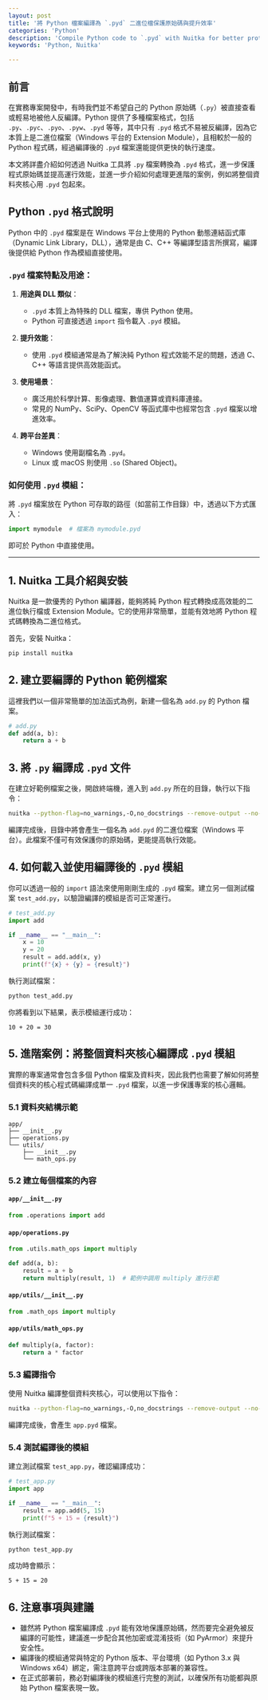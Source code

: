 ```yaml
---
layout: post
title: '將 Python 檔案編譯為 `.pyd` 二進位檔保護原始碼與提升效率'
categories: 'Python'
description: 'Compile Python code to `.pyd` with Nuitka for better protection and performance.'
keywords: 'Python, Nuitka'

---
```


## 前言
在實務專案開發中，有時我們並不希望自己的 Python 原始碼（`.py`）被直接查看或輕易地被他人反編譯。Python 提供了多種檔案格式，包括 `.py`、`.pyc`、`.pyo`、`.pyw`、`.pyd` 等等，其中只有 `.pyd` 格式不易被反編譯，因為它本質上是二進位檔案（Windows 平台的 Extension Module），且相較於一般的 Python 程式碼，經過編譯後的 `.pyd` 檔案還能提供更快的執行速度。

本文將詳盡介紹如何透過 Nuitka 工具將 `.py` 檔案轉換為 `.pyd` 格式，進一步保護程式原始碼並提高運行效能，並進一步介紹如何處理更進階的案例，例如將整個資料夾核心用 `.pyd` 包起來。

## Python `.pyd` 格式說明

Python 中的 `.pyd` 檔案是在 Windows 平台上使用的 Python 動態連結函式庫（Dynamic Link Library，DLL），通常是由 C、C++ 等編譯型語言所撰寫，編譯後提供給 Python 作為模組直接使用。

### `.pyd` 檔案特點及用途：

1. **用途與 DLL 類似**：
   - `.pyd` 本質上為特殊的 DLL 檔案，專供 Python 使用。
   - Python 可直接透過 `import` 指令載入 `.pyd` 模組。

2. **提升效能**：
   - 使用 `.pyd` 模組通常是為了解決純 Python 程式效能不足的問題，透過 C、C++ 等語言提供高效能函式。

3. **使用場景**：
   - 廣泛用於科學計算、影像處理、數值運算或資料庫連接。
   - 常見的 NumPy、SciPy、OpenCV 等函式庫中也經常包含 `.pyd` 檔案以增進效率。

4. **跨平台差異**：
   - Windows 使用副檔名為 `.pyd`。
   - Linux 或 macOS 則使用 `.so` (Shared Object)。

### 如何使用 `.pyd` 模組：

將 `.pyd` 檔案放在 Python 可存取的路徑（如當前工作目錄）中，透過以下方式匯入：

```python
import mymodule  # 檔案為 mymodule.pyd
```

即可於 Python 中直接使用。

---

## 1. Nuitka 工具介紹與安裝

Nuitka 是一款優秀的 Python 編譯器，能夠將純 Python 程式轉換成高效能的二進位執行檔或 Extension Module。它的使用非常簡單，並能有效地將 Python 程式碼轉換為二進位格式。

首先，安裝 Nuitka：

```bash
pip install nuitka
```

## 2. 建立要編譯的 Python 範例檔案

這裡我們以一個非常簡單的加法函式為例，新建一個名為 `add.py` 的 Python 檔案。

```python
# add.py
def add(a, b):
    return a + b
```

## 3. 將 `.py` 編譯成 `.pyd` 文件

在建立好範例檔案之後，開啟終端機，進入到 `add.py` 所在的目錄，執行以下指令：

```bash
nuitka --python-flag=no_warnings,-O,no_docstrings --remove-output --no-pyi-file --module add.py
```

編譯完成後，目錄中將會產生一個名為 `add.pyd` 的二進位檔案（Windows 平台）。此檔案不僅可有效保護你的原始碼，更能提高執行效能。

## 4. 如何載入並使用編譯後的 `.pyd` 模組

你可以透過一般的 `import` 語法來使用剛剛生成的 `.pyd` 檔案。建立另一個測試檔案 `test_add.py`，以驗證編譯的模組是否可正常運行。

```python
# test_add.py
import add

if __name__ == "__main__":
    x = 10
    y = 20
    result = add.add(x, y)
    print(f"{x} + {y} = {result}")
```

執行測試檔案：

```bash
python test_add.py
```

你將看到以下結果，表示模組運行成功：

```
10 + 20 = 30
```

## 5. 進階案例：將整個資料夾核心編譯成 `.pyd` 模組

實際的專案通常會包含多個 Python 檔案及資料夾，因此我們也需要了解如何將整個資料夾的核心程式碼編譯成單一 `.pyd` 檔案，以進一步保護專案的核心邏輯。

### 5.1 資料夾結構示範

```
app/
├── __init__.py
├── operations.py
└── utils/
    ├── __init__.py
    └── math_ops.py
```

### 5.2 建立每個檔案的內容

#### `app/__init__.py`
```python
from .operations import add
```

#### `app/operations.py`
```python
from .utils.math_ops import multiply

def add(a, b):
    result = a + b
    return multiply(result, 1)  # 範例中調用 multiply 進行示範
```

#### `app/utils/__init__.py`
```python
from .math_ops import multiply
```

#### `app/utils/math_ops.py`
```python
def multiply(a, factor):
    return a * factor
```

### 5.3 編譯指令

使用 Nuitka 編譯整個資料夾核心，可以使用以下指令：

```bash
nuitka --python-flag=no_warnings,-O,no_docstrings --remove-output --no-pyi-file --module app --include-package=app
```

編譯完成後，會產生 `app.pyd` 檔案。

### 5.4 測試編譯後的模組

建立測試檔案 `test_app.py`，確認編譯成功：

```python
# test_app.py
import app

if __name__ == "__main__":
    result = app.add(5, 15)
    print(f"5 + 15 = {result}")
```

執行測試檔案：

```bash
python test_app.py
```

成功時會顯示：

```
5 + 15 = 20
```

## 6. 注意事項與建議

- 雖然將 Python 檔案編譯成 `.pyd` 能有效地保護原始碼，然而要完全避免被反編譯的可能性，建議進一步配合其他加密或混淆技術（如 PyArmor）來提升安全性。
- 編譯後的模組通常與特定的 Python 版本、平台環境（如 Python 3.x 與 Windows x64）綁定，需注意跨平台或跨版本部署的兼容性。
- 在正式部署前，務必對編譯後的模組進行完整的測試，以確保所有功能都與原始 Python 檔案表現一致。
